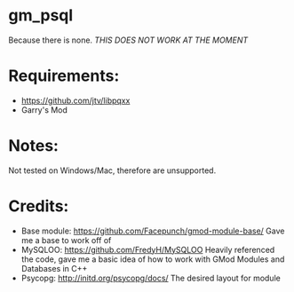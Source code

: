# gm_psql
Because there is none.
*THIS DOES NOT WORK AT THE MOMENT*

# Requirements:
* https://github.com/jtv/libpqxx
* Garry's Mod

# Notes:
Not tested on Windows/Mac, therefore are unsupported.

# Credits:
* Base module: https://github.com/Facepunch/gmod-module-base/
Gave me a base to work off of
* MySQLOO: https://github.com/FredyH/MySQLOO
Heavily referenced the code, gave me a basic idea of how to work with GMod Modules and Databases in C++
* Psycopg: http://initd.org/psycopg/docs/
The desired layout for module
